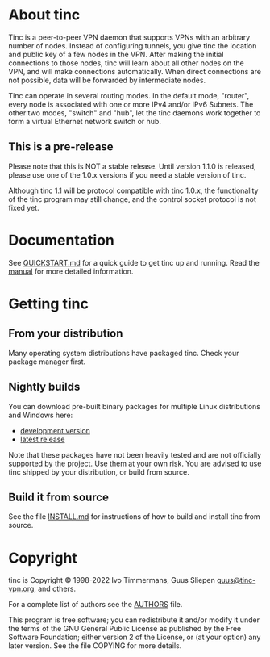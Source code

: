 # About tinc

Tinc is a peer-to-peer VPN daemon that supports VPNs with an arbitrary number of
nodes. Instead of configuring tunnels, you give tinc the location and public key
of a few nodes in the VPN. After making the initial connections to those nodes,
tinc will learn about all other nodes on the VPN, and will make connections
automatically. When direct connections are not possible, data will be forwarded
by intermediate nodes.

Tinc can operate in several routing modes. In the default mode, "router", every
node is associated with one or more IPv4 and/or IPv6 Subnets. The other two
modes, "switch" and "hub", let the tinc daemons work together to form a virtual
Ethernet network switch or hub.

## This is a pre-release

Please note that this is NOT a stable release. Until version 1.1.0 is released,
please use one of the 1.0.x versions if you need a stable version of tinc.

Although tinc 1.1 will be protocol compatible with tinc 1.0.x, the functionality
of the tinc program may still change, and the control socket protocol is not
fixed yet.

# Documentation

See [QUICKSTART.md](QUICKSTART.md) for a quick guide to get tinc up and running.
Read the [manual](https://www.tinc-vpn.org/documentation-1.1/) for more detailed
information.

# Getting tinc

## From your distribution

Many operating system distributions have packaged tinc. Check your package
manager first.

## Nightly builds

You can download pre-built binary packages for multiple Linux distributions and
Windows here:

- [development version](https://github.com/gsliepen/tinc/releases/tag/latest)
- [latest release](https://github.com/gsliepen/tinc/releases/latest)

Note that these packages have not been heavily tested and are not officially
supported by the project. Use them at your own risk. You are advised to use tinc
shipped by your distribution, or build from source.

## Build it from source

See the file [INSTALL.md](INSTALL.md) for instructions of how to build and
install tinc from source.

# Copyright

tinc is Copyright © 1998-2022 Ivo Timmermans, Guus Sliepen <guus@tinc-vpn.org>,
and others.

For a complete list of authors see the [AUTHORS](AUTHORS) file.

This program is free software; you can redistribute it and/or modify it under
the terms of the GNU General Public License as published by the Free Software
Foundation; either version 2 of the License, or (at your option) any later
version. See the file COPYING for more details.
